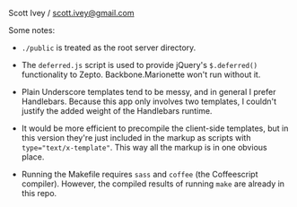 Scott Ivey / scott.ivey@gmail.com

Some notes: 

- `./public` is treated as the root server directory.

- The `deferred.js` script is used to provide jQuery's `$.deferred()` functionality to Zepto.  Backbone.Marionette won't run without it.

- Plain Underscore templates tend to be messy, and in general I prefer Handlebars.  Because this app only involves two templates, I couldn't justify the added weight of the Handlebars runtime.

- It would be more efficient to precompile the client-side templates, but in this version they're just included in the markup as scripts with `type="text/x-template"`.  This way all the markup is in one obvious place.

- Running the Makefile requires `sass` and `coffee` (the Coffeescript compiler).  However, the compiled results of running `make` are already in this repo.
